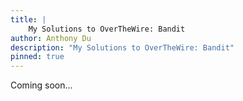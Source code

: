 ```yaml
---
title: |
    My Solutions to OverTheWire: Bandit
author: Anthony Du
description: "My Solutions to OverTheWire: Bandit"
pinned: true
---
```


Coming soon...